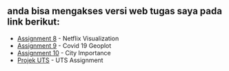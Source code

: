 ## anda bisa mengakses versi web tugas saya pada link berikut:

-   [Assignment 8](https://alifadwitiyap.github.io/VisualDataProject/assignmentTopic8/) - Netflix Visualization 
-   [Assignment 9](https://alifadwitiyap.github.io/VisualDataProject/assignmentTopic9/) - Covid 19 Geoplot
-   [Assignment 10](https://alifadwitiyap.github.io/VisualDataProject/assignmentTopic10/) - City Importance
-   [Projek UTS](https://alifadwitiyap.github.io/VisualDataProject/UTS/) - UTS Assignment

